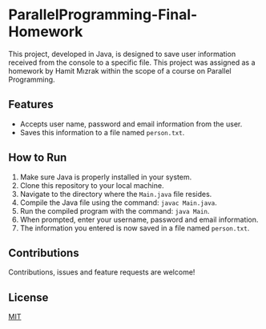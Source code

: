 # ParallelProgramming-Final-Homework

This project, developed in Java, is designed to save user information received from the console to a specific file. This project was assigned as a homework by Hamit Mızrak within the scope of a course on Parallel Programming.

## Features

- Accepts user name, password and email information from the user.
- Saves this information to a file named `person.txt`.

## How to Run

1. Make sure Java is properly installed in your system.
2. Clone this repository to your local machine.
3. Navigate to the directory where the `Main.java` file resides.
4. Compile the Java file using the command: `javac Main.java`.
5. Run the compiled program with the command: `java Main`.
6. When prompted, enter your username, password and email information.
7. The information you entered is now saved in a file named `person.txt`.

## Contributions

Contributions, issues and feature requests are welcome!

## License

[MIT](https://choosealicense.com/licenses/mit/)

